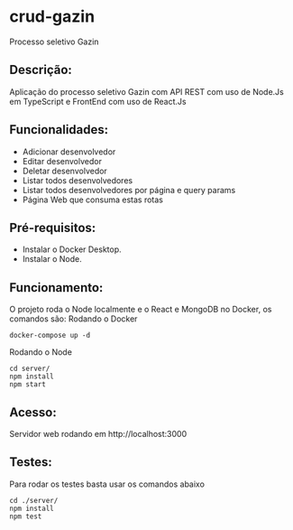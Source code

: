 # crud-gazin
Processo seletivo Gazin
## Descrição:
Aplicação do processo seletivo Gazin com API REST com uso de Node.Js em TypeScript e FrontEnd com uso de React.Js

## Funcionalidades:
- Adicionar desenvolvedor
- Editar desenvolvedor
- Deletar desenvolvedor
- Listar todos desenvolvedores
- Listar todos desenvolvedores por página e query params
- Página Web que consuma estas rotas

## Pré-requisitos:
- Instalar o Docker Desktop.
- Instalar o Node.

## Funcionamento:
O projeto roda o Node localmente e o React e MongoDB no Docker, os comandos são:
Rodando o Docker
```
docker-compose up -d
```
Rodando o Node
```
cd server/
npm install
npm start
```

## Acesso: 
Servidor web rodando em http://localhost:3000

## Testes: 
Para rodar os testes basta usar os comandos abaixo
```
cd ./server/
npm install
npm test
```
